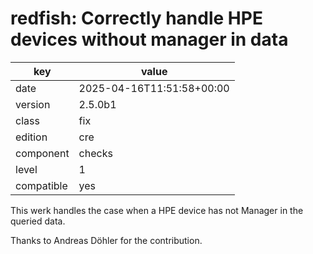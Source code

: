 [//]: # (werk v2)
# redfish: Correctly handle HPE devices without manager in data

key        | value
---------- | ---
date       | 2025-04-16T11:51:58+00:00
version    | 2.5.0b1
class      | fix
edition    | cre
component  | checks
level      | 1
compatible | yes

This werk handles the case when a HPE device has not Manager in the queried data.

Thanks to Andreas Döhler for the contribution.
